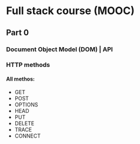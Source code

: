 # Full stack course (MOOC)

## Part 0

### Document Object Model (DOM) | API
### HTTP methods
#### All methos:
- GET
- POST
- OPTIONS
- HEAD
- PUT
- DELETE
- TRACE
- CONNECT